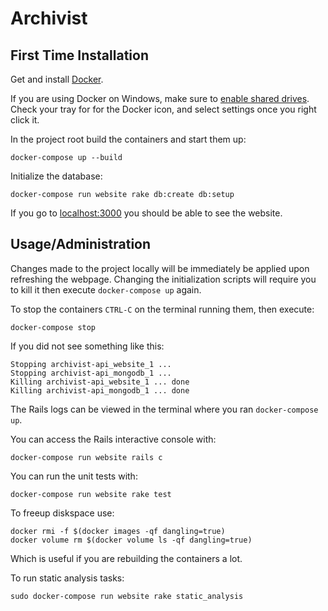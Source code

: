 # Archivist

## First Time Installation

Get and install [Docker](https://www.docker.com/products/docker).

If you are using Docker on Windows, make sure to [enable shared drives](https://docs.docker.com/docker-for-windows/#shared-drives). Check your tray for for the Docker icon, and select settings once you right click it.

In the project root build the containers and start them up:

    docker-compose up --build

Initialize the database:

    docker-compose run website rake db:create db:setup

If you go to [localhost:3000](localhost:3000) you should be able to see the website.

## Usage/Administration

Changes made to the project locally will be immediately be applied upon refreshing the webpage. Changing the initialization scripts will require you to kill it then execute `docker-compose up` again.

To stop the containers `CTRL-C` on the terminal running them, then execute:

    docker-compose stop

If you did not see something like this:

    Stopping archivist-api_website_1 ...
	Stopping archivist-api_mongodb_1 ...
	Killing archivist-api_website_1 ... done
	Killing archivist-api_mongodb_1 ... done

The Rails logs can be viewed in the terminal where you ran `docker-compose up`.

You can access the Rails interactive console with:

    docker-compose run website rails c

You can run the unit tests with:

    docker-compose run website rake test

To freeup diskspace use:

    docker rmi -f $(docker images -qf dangling=true)
    docker volume rm $(docker volume ls -qf dangling=true)

Which is useful if you are rebuilding the containers a lot.

To run static analysis tasks:

    sudo docker-compose run website rake static_analysis

